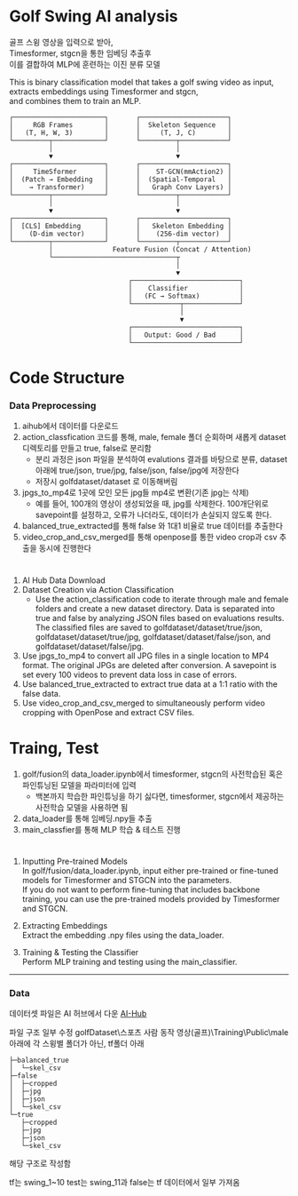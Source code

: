 # Golf Swing AI analysis
골프 스윙 영상을 입력으로 받아,  
Timesformer, stgcn을 통한 임베딩 추출후  
이를 결합하여 MLP에 훈련하는 이진 분류 모델  

This is binary classification model that takes a golf swing video as input, 
extracts embeddings using Timesformer and stgcn,  
and combines them to train an MLP.

```
┌───────────────────────┐       ┌──────────────────────┐
│     RGB Frames        │       │  Skeleton Sequence   │
│   (T, H, W, 3)        │       │     (T, J, C)        │
└─────────┬─────────────┘       └─────────┬────────────┘
          │                               │
          ▼                               ▼
┌───────────────────────┐       ┌──────────────────────┐
│     TimeSformer       │       │    ST-GCN(mmAction2) │
│  (Patch → Embedding   │       │  (Spatial-Temporal   │
│    → Transformer)     │       │   Graph Conv Layers) │
└─────────┬─────────────┘       └─────────┬────────────┘
          │                               │
          ▼                               ▼
┌───────────────────────┐       ┌──────────────────────┐
│  [CLS] Embedding      │       │   Skeleton Embedding │
│    (D-dim vector)     │       │    (256-dim vector)  │
└─────────┬─────────────┘       └─────────┬────────────┘
          │               Feature Fusion (Concat / Attention)
          └───────────────────────────────┬
                                          │
                                          ▼
                              ┌───────────────────────────┐
                              │    Classifier             │
                              │   (FC → Softmax)          │
                              └────────────┬──────────────┘
                                           │
                                           ▼
                              ┌───────────────────────────┐
                              │   Output: Good / Bad      │
                              └───────────────────────────┘
``` 
  
# Code Structure  
### Data Preprocessing
1. aihub에서 데이터를 다운로드
2. action_classfication 코드를 통해, male, female 폴더 순회하며 새롭게 dataset 디렉토리를 만들고 true, false로 분리함
    - 분리 과정은 json 파일을 분석하여 evalutions 결과를 바탕으로 분류, dataset 아래에 true/json, true/jpg, false/json, false/jpg에 저장한다
    - 저장시 golfdataset/dataset 로 이동해버림
3. jpgs_to_mp4로 1곳에 모인 모든 jpg들 mp4로 변환(기존 jpg는 삭제)
    - 예를 들어, 100개의 영상이 생성되었을 때, jpg를 삭제한다. 100개단위로 savepoint를 설정하고, 오류가 나더라도, 데이터가 손실되지 않도록 한다.
4. balanced_true_extracted를 통해 false 와 1대1 비율로 true 데이터를 추출한다
5. video_crop_and_csv_merged를 통해 openpose를 통한 video crop과 csv 추출을 동시에 진행한다
#
1. AI Hub Data Download
2. Dataset Creation via Action Classification
    - Use the action_classification code to iterate through male and female folders and create a new dataset directory. Data is separated into true and false by analyzing JSON files based on evaluations results. The classified files are saved to golfdataset/dataset/true/json, golfdataset/dataset/true/jpg, golfdataset/dataset/false/json, and golfdataset/dataset/false/jpg.
3. Use jpgs_to_mp4 to convert all JPG files in a single location to MP4 format. The original JPGs are deleted after conversion. A savepoint is set every 100 videos to prevent data loss in case of errors.
4. Use balanced_true_extracted to extract true data at a 1:1 ratio with the false data.
5. Use video_crop_and_csv_merged to simultaneously perform video cropping with OpenPose and extract CSV files.

# Traing, Test
1. golf/fusion의 data_loader.ipynb에서 timesformer, stgcn의 사전학습된 혹은 파인튜닝된 모델을 파라미터에 입력  
    - 백본까지 학습한 파인튜닝을 하기 싫다면, timesformer, stgcn에서 제공하는 사전학습 모델을 사용하면 됨  
2. data_loader를 통해 임베딩.npy들 추출  
3. main_classfier를 통해 MLP 학습 & 테스트 진행  
#  
1. Inputting Pre-trained Models  
In golf/fusion/data_loader.ipynb, input either pre-trained or fine-tuned models for Timesformer and STGCN into the parameters.  
          If you do not want to perform fine-tuning that includes backbone training, you can use the pre-trained models provided by Timesformer and STGCN.  

2. Extracting Embeddings  
Extract the embedding .npy files using the data_loader.  

3. Training & Testing the Classifier  
Perform MLP training and testing using the main_classifier.  
---
### Data

데이터셋 파일은 AI 허브에서 다운 [AI-Hub](https://www.aihub.or.kr/aihubdata/data/view.do?currMenu=&topMenu=&aihubDataSe=data&dataSetSn=65)

파일 구조 일부 수정
golfDataset\스포츠 사람 동작 영상(골프)\Training\Public\male 아래에 각 스윙별 폴더가 아닌,
tf폴더 아래

```
├─balanced_true
│  └─skel_csv
├─false
│  ├─cropped
│  ├─jpg
│  ├─json
│  └─skel_csv
└─true
   ├─cropped
   ├─jpg
   ├─json
   └─skel_csv
```


해당 구조로 작성함


tf는 swing_1~10
test는 swing_11과 false는 tf 데이터에서 일부 가져옴
